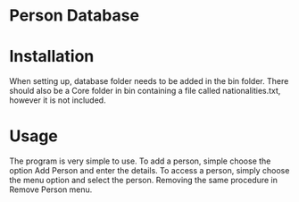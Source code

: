 # Person Database

# Installation
When setting up, database folder needs to be added in the bin folder.
There should also be a Core folder in bin containing a file called nationalities.txt, however it is not included.

# Usage
The program is very simple to use. To add a person, simple choose the option Add Person and enter the details. To access a
person, simply choose the menu option and select the person. Removing the same procedure in Remove Person menu.
